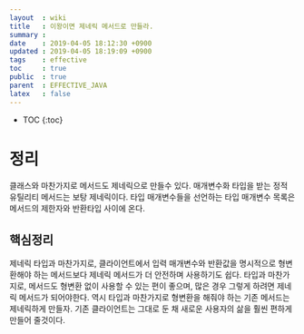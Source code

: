 ```yaml
---
layout  : wiki
title   : 이왕이면 제네릭 메서드로 만들라.
summary : 
date    : 2019-04-05 18:12:30 +0900
updated : 2019-04-05 18:19:09 +0900
tags    : effective
toc     : true
public  : true
parent  : EFFECTIVE_JAVA
latex   : false
---
```

* TOC
{:toc}

# 정리 
  클래스와 마찬가지로 메서드도 제네릭으로 만들수 있다. 매개변수화 타입을 받는 정적 유틸리티 메서드는 보탕 제네릭이다.
  타입 매개변수들을 선언하는 타입 매개변수 목록은 메서드의 제한자와 반환타입 사이에 온다.
  
  
## 핵심정리 
제네릭 타입과 마찬가지로, 클라이언트에서 입력 매개변수와 반환값을 명시적으로 형변환해야 하는 메서드보다 제네릭 메서드가 더 안전하며 사용하기도 쉽다. 타입과 마찬가지로, 메서드도 형변환 없이 사용할 수 있는 편이 좋으며, 많은 경우 그렇게 하려면 제네릭 메서드가 되어야한다. 역시 타입과 마찬가지로 형변환을 해줘야 하는 기존 메서드는 제네릭하게 만들자. 기존 클라이언트는 그대로 둔 채 새로운 사용자의 삶을 훨씬 편하게 만들어 줄것이다.

